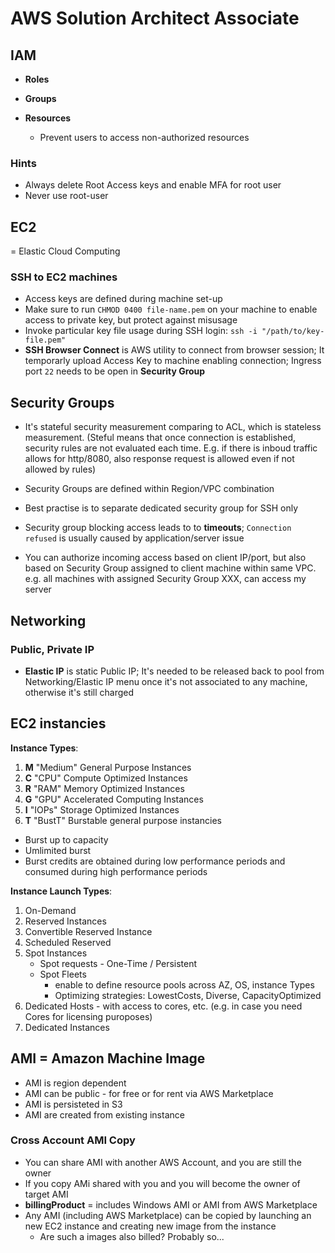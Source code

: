 # AWS Solution Architect Associate

## IAM

* __Roles__

* __Groups__

* __Resources__
  * Prevent users to access non-authorized resources

### Hints

* Always delete Root Access keys and enable MFA for root user
* Never use root-user

## EC2

= Elastic Cloud Computing

### SSH to EC2 machines

* Access keys are defined during machine set-up
* Make sure to run `CHMOD 0400 file-name.pem` on your machine to enable access to private key, but protect against misusage
* Invoke particular key file usage during SSH login: `ssh -i "/path/to/key-file.pem"`
* __SSH Browser Connect__ is AWS utility to connect from browser session; It temporarly upload Access Key to machine enabling connection; Ingress port `22` needs to be open in __Security Group__

## Security Groups

* It's stateful security measurement comparing to ACL, which is stateless measurement. (Steful means that once connection is established, security rules are not evaluated each time. E.g. if there is inboud traffic allows for http/8080, also response request is allowed even if not allowed by rules)

* Security Groups are defined within Region/VPC combination

* Best practise is to separate dedicated security group for SSH only

* Security group blocking access leads to to __timeouts__; `Connection refused` is usually caused by application/server issue

* You can authorize incoming access based on client IP/port, but also based on Security Group assigned to client machine within same VPC. e.g. all machines with assigned Security Group XXX, can access my server

## Networking

### Public, Private IP

* __Elastic IP__ is static Public IP; It's needed to be released back to pool from Networking/Elastic IP menu once it's not associated to any machine, otherwise it's still charged

## EC2 instancies

__Instance Types__:
1. __M__ "Medium" General Purpose Instances
2. __C__ "CPU" Compute Optimized Instances
3. __R__ "RAM" Memory Optimized Instances
4. __G__ "GPU" Accelerated Computing Instances
6. __I__ "IOPs" Storage Optimized Instances
7. __T__ "BustT" Burstable general purpose instancies
  * Burst up to capacity
  * Umlimited burst
  * Burst credits are obtained during low performance periods and consumed during high performance periods

__Instance Launch Types__:
1. On-Demand
2. Reserved Instances
3. Convertible Reserved Instance
4. Scheduled Reserved
5. Spot Instances
   * Spot requests - One-Time / Persistent
   * Spot Fleets  
     * enable to define resource pools across AZ, OS, instance Types
     * Optimizing strategies: LowestCosts, Diverse, CapacityOptimized
7. Dedicated Hosts - with access to cores, etc. (e.g. in case you need Cores for licensing puroposes)
8. Dedicated Instances

## AMI = Amazon Machine Image

* AMI is region dependent
* AMI can be public - for free or for rent via AWS Marketplace
* AMI is persisteted in S3
* AMI are created from existing instance 

### Cross Account AMI Copy

* You can share AMI with another AWS Account, and you are still the owner
* If you copy AMi shared with you and you will become the owner of target AMI
* __billingProduct__ = includes Windows AMI or AMI from AWS Marketplace
* Any AMI (including AWS Marketplace) can be copied by launching an new EC2 instance and creating new image from the instance
  * Are such a images also billed? Probably so...


